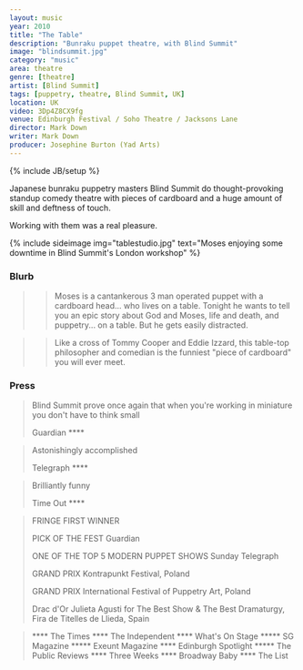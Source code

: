 ```yaml
---
layout: music
year: 2010
title: "The Table"
description: "Bunraku puppet theatre, with Blind Summit"
image: "blindsummit.jpg"
category: "music"
area: theatre
genre: [theatre]
artist: [Blind Summit]
tags: [puppetry, theatre, Blind Summit, UK]
location: UK
video: 3Dp4Z8CX9fg
venue: Edinburgh Festival / Soho Theatre / Jacksons Lane
director: Mark Down
writer: Mark Down
producer: Josephine Burton (Yad Arts)
---
```

{% include JB/setup %}

Japanese bunraku puppetry masters Blind Summit do thought-provoking standup comedy theatre with pieces of cardboard and a huge amount of skill and deftness of touch.

Working with them was a real pleasure.

{% include sideimage img="tablestudio.jpg" text="Moses enjoying some downtime in Blind Summit's London workshop" %}

<h3>Blurb</h3>

>> Moses is a cantankerous 3 man operated puppet with a cardboard head... who lives on a table. Tonight he wants to tell you an epic story about God and Moses, life and death, and puppetry... on a table. But he gets easily distracted. 

>> Like a cross of Tommy Cooper and Eddie Izzard, this table-top philosopher and comedian is the funniest "piece of cardboard" you will ever meet.

<h3>Press</h3>
<blockquote>
<p>Blind Summit prove once again that when you're working in miniature you don't have to think small</p>
<footer>Guardian ****</footer>
</blockquote>

<blockquote>
<p>Astonishingly accomplished</p>
<footer>Telegraph ****</footer>
</blockquote>
<blockquote>
<p>Brilliantly funny</p>
<footer>Time Out ****</footer>
</blockquote>

<blockquote>
<p>FRINGE FIRST WINNER</p>  
<p>PICK OF THE FEST Guardian  </p>
<p>ONE OF THE TOP 5 MODERN PUPPET SHOWS Sunday Telegraph  </p>
<p>GRAND PRIX Kontrapunkt Festival, Poland   </p>
<p>GRAND PRIX International Festival of Puppetry Art, Poland  </p>
<p>Drac d'Or Julieta Agusti for The Best Show & The Best Dramaturgy, Fira de Titelles de Llieda, Spain</p>
<footer></footer>
</blockquote>
<blockquote>
<p>**** The Times **** The Independent **** What's On Stage ***** SG Magazine ***** Exeunt Magazine **** Edinburgh Spotlight ***** The Public Reviews **** Three Weeks **** Broadway Baby **** The List</p>
<footer></footer>
</blockquote>

